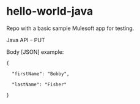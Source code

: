 # hello-world-java
Repo with a basic sample Mulesoft app for testing.

Java API – PUT

Body [JSON] example:

```
{

  "firstName": "Bobby",

  "lastName": "Fisher"

}
```
 
